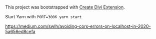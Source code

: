 This project was bootstrapped with [Create Divi Extension](https://github.com/elegantthemes/create-divi-extension).

Start Yarn with `PORT=3006 yarn start`

https://medium.com/swlh/avoiding-cors-errors-on-localhost-in-2020-5a656ed8cefa